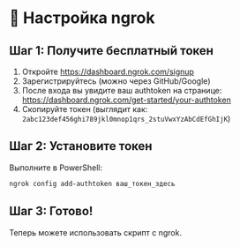 # 🔧 Настройка ngrok

## Шаг 1: Получите бесплатный токен

1. Откройте https://dashboard.ngrok.com/signup
2. Зарегистрируйтесь (можно через GitHub/Google)
3. После входа вы увидите ваш authtoken на странице: https://dashboard.ngrok.com/get-started/your-authtoken
4. Скопируйте токен (выглядит как: `2abc123def456ghi789jkl0mnop1qrs_2stuVwxYzAbCdEfGhIjK`)

## Шаг 2: Установите токен

Выполните в PowerShell:
```powershell
ngrok config add-authtoken ваш_токен_здесь
```

## Шаг 3: Готово!

Теперь можете использовать скрипт с ngrok.

